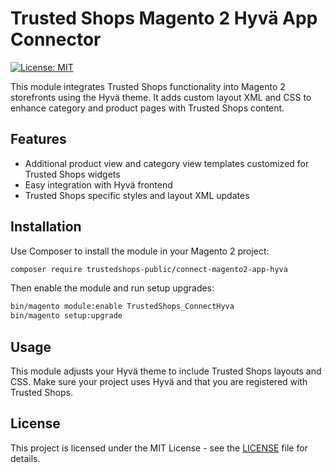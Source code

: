 # Trusted Shops Magento 2 Hyvä App Connector

[![License: MIT](https://img.shields.io/badge/License-MIT-yellow.svg)](COPYING)

This module integrates Trusted Shops functionality into Magento 2 storefronts using the Hyvä theme. It adds custom layout XML and CSS to enhance category and product pages with Trusted Shops content.

## Features

- Additional product view and category view templates customized for Trusted Shops widgets
- Easy integration with Hyvä frontend
- Trusted Shops specific styles and layout XML updates

## Installation

Use Composer to install the module in your Magento 2 project:

```bash
composer require trustedshops-public/connect-magento2-app-hyva
```

Then enable the module and run setup upgrades:

```bash
bin/magento module:enable TrustedShops_ConnectHyva
bin/magento setup:upgrade
```

## Usage

This module adjusts your Hyvä theme to include Trusted Shops layouts and CSS. Make sure your project uses Hyvä and that you are registered with Trusted Shops.

## License

This project is licensed under the MIT License - see the [LICENSE](LICENSE) file for details.
